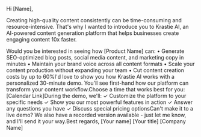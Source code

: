 Hi [Name],

Creating high-quality content consistently can be time-consuming and resource-intensive. That's why I wanted to introduce you to Krastie AI, an AI-powered content generation platform that helps businesses create engaging content 10x faster. 

Would you be interested in seeing how [Product Name] can:
• Generate SEO-optimized blog posts, social media content, and marketing copy in minutes
• Maintain your brand voice across all content formats
• Scale your content production without expanding your team
• Cut content creation costs by up to 60%I'd love to show you how Krastie AI works with a personalized 30-minute demo. You'll see first-hand how our platform can transform your content workflow.Choose a time that works best for you:
[Calendar Link]During the demo, we'll:
✓ Customize the platform to your specific needs
✓ Show you our most powerful features in action
✓ Answer any questions you have
✓ Discuss special pricing optionsCan't make it to a live demo? We also have a recorded version available - just let me know, and I'll send it your way.Best regards,
[Your name]
[Your title]
[Company Name]